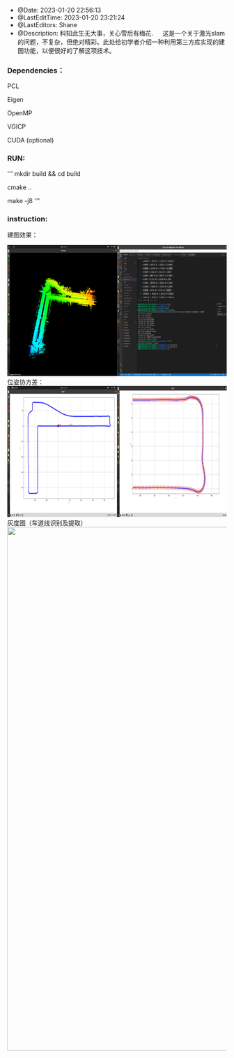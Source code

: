<!--
 * @Date: 2023-06-04 20:29:40
 * @LastEditors: shane1911
 * @FilePath: /SAOA_slam/Readme.md
 * @Description: 料知此生无大事，关心雪后有梅花。
-->
 * @Date: 2023-01-20 22:56:13
 * @LastEditTime: 2023-01-20 23:21:24
 * @LastEditors: Shane
 * @Description: 料知此生无大事，关心雪后有梅花.
&emsp; 这是一个关于激光slam的问题，不复杂，但绝对精彩。此处给初学者介绍一种利用第三方库实现的建图功能，以便很好的了解这项技术。
### Dependencies：
PCL

Eigen

OpenMP

VGICP

CUDA (optional)
### RUN:
'''
mkdir build && cd build

cmake .. 

make -j8
'''
### instruction:
建图效果：
<div align=center><img width = '850' height ='300' src =map.png></div> 
位姿协方差：
<div align=center><img width = '850' height ='300' src =cov.png></div> 
灰度图（车道线识别及提取）
<div align=center><img width = '850' height ='1200' src =gray_map.jpg></div> 
